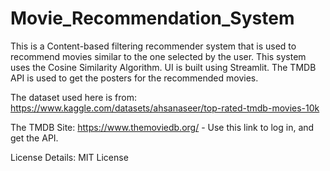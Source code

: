# Movie_Recommendation_System

This is a Content-based filtering recommender system that is used to recommend movies similar to the one selected by the user. This system uses the Cosine Similarity Algorithm. UI is built using Streamlit.
The TMDB API is used to get the posters for the recommended movies.

The dataset used here is from: https://www.kaggle.com/datasets/ahsanaseer/top-rated-tmdb-movies-10k

The TMDB Site: https://www.themoviedb.org/ - Use this link to log in, and get the API.

License Details: MIT License
